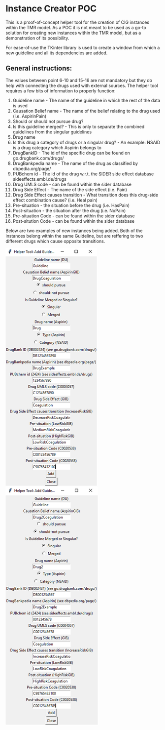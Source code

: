 # Instance Creator POC
This is a proof-of-concept helper tool for the creation of CIG instances within the TMR model.
As a POC it is not meant to be used as a go-to solution for creating new instances within the TMR model, but as a demonstration of its possibility.

For ease-of-use the TKinter library is used to create a window from which a new guideline and all its dependencies are added.

## General instructions:

The values between point 6-10 and 15-16 are not mandatory but they do help with connecting the drugs used with external sources.
The helper tool requires a few bits of information to properly function:
1.  Guideline name - The name of the guideline in which the rest of the data is used
2.  Causation Belief name - The name of the belief relating to the drug used (i.e. AspirinPain)
3.  Should or should not pursue drug?
4.  Is this guideline merged? - This is only to separate the combined guidelines from the singular guidelines
5.  Drug name
6.  Is this drug a category of drugs or a singular drug? - An example: NSAID is a drug category which Aspirin belongs to
7.  DrugBankID - The id of the specific drug can be found on go.drugbank.com/drugs/
8.  DrugBankpedia name - The name of the drug as classified by dbpedia.org/page/
9.  PUBchem id - The id of the drug w.r.t. the SIDER side effect database sideeffects.embl.de/drugs
10.  Drug UMLS code - can be found within the sider database
11.  Drug Side Effect - The name of the side effect (i.e. Pain)
12.  Drug Side Effect causes transition - What transition does this drug-side effect combination cause? (i.e. Heal pain)
13.  Pre-situation - the situation before the drug (i.e. HasPain)
14.  Post-situation - the situation after the drug (i.e. NoPain)
15.  Pre-situation Code - can be found within the sider database
16.  Post-sitution Code - can be found within the sider database


Below are two examples of new instances being added. Both of the instances belong within the same Guideline, but are reffering to two different drugs which cause opposite transitions.

![alt text](https://github.com/jgrguric96/instance_creator_POC/blob/main/images/Example_drug_1.png?raw=true) ![alt text](https://github.com/jgrguric96/instance_creator_POC/blob/main/images/Example_drug_2.png?raw=true)
